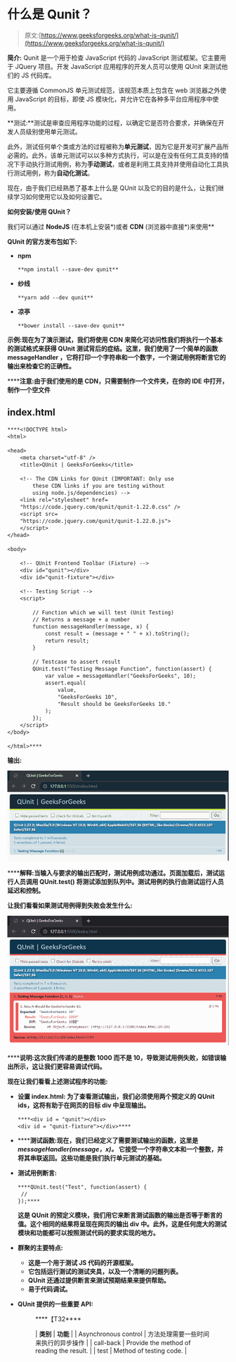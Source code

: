 # 什么是 Qunit？

> 原文:[https://www.geeksforgeeks.org/what-is-qunit/](https://www.geeksforgeeks.org/what-is-qunit/)

**简介:** Qunit 是一个用于检查 JavaScript 代码的 JavaScript 测试框架。它主要用于 JQuery 项目。开发 JavaScript 应用程序的开发人员可以使用 QUnit 来测试他们的 JS 代码库。

它主要遵循 CommonJS 单元测试规范，该规范本质上包含在 web 浏览器之外使用 JavaScript 的目标，即使 JS 模块化，并允许它在各种多平台应用程序中使用。

**测试:**测试是审查应用程序功能的过程，以确定它是否符合要求，并确保在开发人员级别使用单元测试。

此外，测试任何单个类或方法的过程被称为**单元测试**，因为它是开发可扩展产品所必需的。此外，该单元测试可以以多种方式执行，可以是在没有任何工具支持的情况下手动执行测试用例，称为**手动测试**，或者是利用工具支持并使用自动化工具执行测试用例，称为**自动化测试**。

现在，由于我们已经熟悉了基本上什么是 QUnit 以及它的目的是什么，让我们继续学习如何使用它以及如何设置它。

**如何安装/使用 QUnit？**

我们可以通过 **NodeJS** (在本机上安装*)或者 **CDN** (浏览器中直接*)来使用**

**QUnit 的官方发布包如下:**

*   ****npm****

    ```
    **npm install --save-dev qunit**
    ```

*   ****纱线****

    ```
    **yarn add --dev qunit**
    ```

*   ****凉亭****

    ```
    **bower install --save-dev qunit**
    ```

****示例:**现在为了演示测试，我们将使用 CDN 来简化可访问性**我们将执行一个基本的测试格式来获得 QUnit 测试背后的症结。这里，我们使用了一个简单的函数 **messageHandler** ，它将打印一个字符串和一个数字，一个**测试用例**将断言它的输出来检查它的正确性。****

******注意:**由于我们使用的是 CDN，只需要制作一个文件夹，在你的 IDE 中打开，制作一个空文件****

## ****index.html****

```
****<!DOCTYPE html>
<html>

<head>
    <meta charset="utf-8" />
    <title>QUnit | GeeksForGeeks</title>

    <!-- The CDN Links for QUnit (IMPORTANT: Only use 
        these CDN links if you are testing without 
        using node.js/dependencies) -->
    <link rel="stylesheet" href=
    "https://code.jquery.com/qunit/qunit-1.22.0.css" />
    <script src=
    "https://code.jquery.com/qunit/qunit-1.22.0.js">
    </script>
</head>

<body>

    <!-- QUnit Frontend Toolbar (Fixture) -->
    <div id="qunit"></div>
    <div id="qunit-fixture"></div>

    <!-- Testing Script -->
    <script>

        // Function which we will test (Unit Testing)
        // Returns a message + a number
        function messageHandler(message, x) {
            const result = (message + " " + x).toString();
            return result;
        }

        // Testcase to assert result
        QUnit.test("Testing Message Function", function(assert) {
            var value = messageHandler("GeeksForGeeks", 10);
            assert.equal(
                value,
                "GeeksForGeeks 10",
                "Result should be GeeksForGeeks 10."
            );
        });
    </script>
</body>

</html>****
```

******输出:******

****![](img/da67dec6bcda5e932f56fb477d66941e.png)****

******解释:**当输入与要求的输出匹配时，测试用例成功通过。页面加载后，测试运行人员调用 **QUnit.test()** 将测试添加到队列中。测试用例的执行由测试运行人员延迟和控制。****

****让我们看看如果测试用例得到**失败会发生什么:******

****![](img/4931ec672fbf06b2f6a0be4dff7c9fdf.png)****

******说明:**这次我们传递的是整数 1000 而不是 10，导致测试用例失败，如错误输出所示，这让我们更容易调试代码。****

******现在让我们看看上述测试程序的功能:******

*   ******设置 index.html:** 为了查看测试输出，我们必须使用两个预定义的 QUnit ids，这将有助于在网页的目标 div 中呈现输出。****

    ```
    ****<div id = "qunit"></div>
    <div id = "qunit-fixture"></div>****
    ```

*   ******测试函数:**现在，我们已经定义了需要测试输出的函数，这里是 ***messageHandler(message，x)。*** 它接受一个字符串文本和一个整数，并将其串联返回。这些功能是我们执行单元测试的基础。****

*   ******测试用例断言:******

    ```
    ****QUnit.test("Test", function(assert) {
     //
    });****
    ```

    ****这是 QUnit 的预定义模块，我们用它来断言测试函数的输出是否等于断言的值。这个相同的结果将呈现在网页的输出 div 中。此外，这是任何庞大的测试模块和功能都可以按照测试代码的要求实现的地方。****

*   ******群聚的主要特点:******

    *   ****这是一个用于测试 JS 代码的开源框架。****
    *   ****它包括运行测试的测试夹具，以及一个清晰的问题列表。****
    *   ****QUnit 还通过提供断言来测试预期结果来提供帮助。****
    *   ****易于代码调试。****
*   ******QUnit 提供的一些重要 API:******

    <figure class="table">****【T32****

    | **类别** | **功能** |
    | Asynchronous control | 方法处理需要一些时间来执行的异步操作 |
    | call-back | Provide the method of reading the result. |
    | test | Method of testing code. |

    </figure>